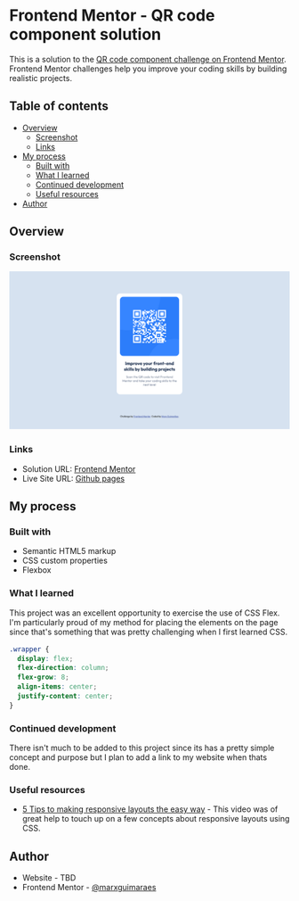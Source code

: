 # Frontend Mentor - QR code component solution

This is a solution to the [QR code component challenge on Frontend Mentor](https://www.frontendmentor.io/challenges/qr-code-component-iux_sIO_H). Frontend Mentor challenges help you improve your coding skills by building realistic projects. 

## Table of contents

- [Overview](#overview)
  - [Screenshot](#screenshot)
  - [Links](#links)
- [My process](#my-process)
  - [Built with](#built-with)
  - [What I learned](#what-i-learned)
  - [Continued development](#continued-development)
  - [Useful resources](#useful-resources)
- [Author](#author)

## Overview

### Screenshot

![](./screenshot.png)

### Links

- Solution URL: [Frontend Mentor](https://www.frontendmentor.io/solutions/qr-code-component-first-attempt-bBHQ0jUwxo)
- Live Site URL: [Github pages](https://marxguimaraes.github.io/qr-code-component/)

## My process

### Built with

- Semantic HTML5 markup
- CSS custom properties
- Flexbox

### What I learned

This project was an excellent opportunity to exercise the use of CSS Flex. I'm particularly proud of my method for placing the elements on the page since that's something that was pretty challenging when I first learned CSS.

```css
.wrapper {
  display: flex;
  flex-direction: column;
  flex-grow: 8;
  align-items: center;
  justify-content: center;
}
```

### Continued development

There isn't much to be added to this project since its has a pretty simple concept and purpose but I plan to add a link to my website when thats done.

### Useful resources

- [5 Tips to making responsive layouts the easy way](https://www.youtube.com/watch?v=VQraviuwbzU) - This video was of great help to touch up on a few concepts about responsive layouts using CSS.

## Author

- Website - TBD
- Frontend Mentor - [@marxguimaraes](https://www.frontendmentor.io/profile/marxguimaraes)
